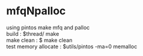 # mfqNpalloc
using pintos make mfq and palloc<br>
build : $thread/ make<br>
make clean : $ make clean<br>
test memory allocate  : $utils/pintos -ma=0 memalloc
